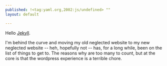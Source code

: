 ```yaml
---
published: !<tag:yaml.org,2002:js/undefined> ""
layout: default

---
```


Hello [Jekyll](http://jekyllrb.com/).

I'm behind the curve and moving my old neglected website to my new neglected website -- heh, hopefully not -- has, for a long while, been on the list of things to get to. The reasons why are too many to count, but at the core is that the wordpress experience is a terrible chore.
